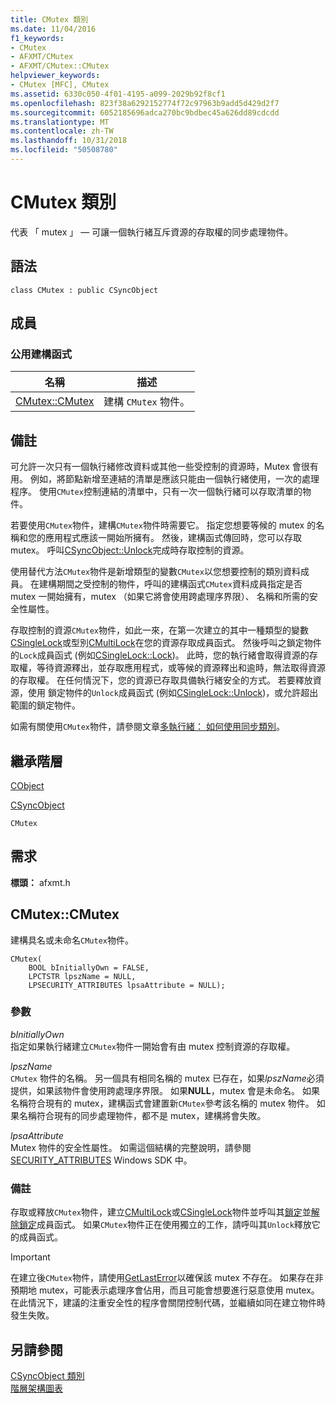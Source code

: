 ```yaml
---
title: CMutex 類別
ms.date: 11/04/2016
f1_keywords:
- CMutex
- AFXMT/CMutex
- AFXMT/CMutex::CMutex
helpviewer_keywords:
- CMutex [MFC], CMutex
ms.assetid: 6330c050-4f01-4195-a099-2029b92f8cf1
ms.openlocfilehash: 823f38a6292152774f72c97963b9add5d429d2f7
ms.sourcegitcommit: 6052185696adca270bc9bdbec45a626dd89cdcdd
ms.translationtype: MT
ms.contentlocale: zh-TW
ms.lasthandoff: 10/31/2018
ms.locfileid: "50508780"
---
```

# <a name="cmutex-class"></a>CMutex 類別

代表 「 mutex 」 — 可讓一個執行緒互斥資源的存取權的同步處理物件。

## <a name="syntax"></a>語法

```
class CMutex : public CSyncObject
```

## <a name="members"></a>成員

### <a name="public-constructors"></a>公用建構函式

|名稱|描述|
|----------|-----------------|
|[CMutex::CMutex](#cmutex)|建構 `CMutex` 物件。|

## <a name="remarks"></a>備註

可允許一次只有一個執行緒修改資料或其他一些受控制的資源時，Mutex 會很有用。 例如，將節點新增至連結的清單是應該只能由一個執行緒使用，一次的處理程序。 使用`CMutex`控制連結的清單中，只有一次一個執行緒可以存取清單的物件。

若要使用`CMutex`物件，建構`CMutex`物件時需要它。 指定您想要等候的 mutex 的名稱和您的應用程式應該一開始所擁有。 然後，建構函式傳回時，您可以存取 mutex。 呼叫[CSyncObject::Unlock](../../mfc/reference/csyncobject-class.md#unlock)完成時存取控制的資源。

使用替代方法`CMutex`物件是新增類型的變數`CMutex`以您想要控制的類別資料成員。 在建構期間之受控制的物件，呼叫的建構函式`CMutex`資料成員指定是否 mutex 一開始擁有，mutex （如果它將會使用跨處理序界限）、 名稱和所需的安全性屬性。

存取控制的資源`CMutex`物件，如此一來，在第一次建立的其中一種類型的變數[CSingleLock](../../mfc/reference/csinglelock-class.md)或型別[CMultiLock](../../mfc/reference/cmultilock-class.md)在您的資源存取成員函式。 然後呼叫之鎖定物件的`Lock`成員函式 (例如[CSingleLock::Lock](../../mfc/reference/csinglelock-class.md#lock))。 此時，您的執行緒會取得資源的存取權，等待資源釋出，並存取應用程式，或等候的資源釋出和逾時，無法取得資源的存取權。 在任何情況下，您的資源已存取具備執行緒安全的方式。 若要釋放資源，使用 鎖定物件的`Unlock`成員函式 (例如[CSingleLock::Unlock](../../mfc/reference/csinglelock-class.md#unlock))，或允許超出範圍的鎖定物件。

如需有關使用`CMutex`物件，請參閱文章[多執行緒： 如何使用同步類別](../../parallel/multithreading-how-to-use-the-synchronization-classes.md)。

## <a name="inheritance-hierarchy"></a>繼承階層

[CObject](../../mfc/reference/cobject-class.md)

[CSyncObject](../../mfc/reference/csyncobject-class.md)

`CMutex`

## <a name="requirements"></a>需求

**標頭：** afxmt.h

##  <a name="cmutex"></a>  CMutex::CMutex

建構具名或未命名`CMutex`物件。

```
CMutex(
    BOOL bInitiallyOwn = FALSE,
    LPCTSTR lpszName = NULL,
    LPSECURITY_ATTRIBUTES lpsaAttribute = NULL);
```

### <a name="parameters"></a>參數

*bInitiallyOwn*<br/>
指定如果執行緒建立`CMutex`物件一開始會有由 mutex 控制資源的存取權。

*lpszName*<br/>
`CMutex` 物件的名稱。 另一個具有相同名稱的 mutex 已存在，如果*lpszName*必須提供，如果該物件會使用跨處理序界限。 如果**NULL**，mutex 會是未命名。 如果名稱符合現有的 mutex，建構函式會建置新`CMutex`參考該名稱的 mutex 物件。 如果名稱符合現有的同步處理物件，都不是 mutex，建構將會失敗。

*lpsaAttribute*<br/>
Mutex 物件的安全性屬性。 如需這個結構的完整說明，請參閱[SECURITY_ATTRIBUTES](https://msdn.microsoft.com/library/windows/desktop/aa379560) Windows SDK 中。

### <a name="remarks"></a>備註

存取或釋放`CMutex`物件，建立[CMultiLock](../../mfc/reference/cmultilock-class.md)或[CSingleLock](../../mfc/reference/csinglelock-class.md)物件並呼叫其[鎖定](../../mfc/reference/csinglelock-class.md#lock)並[解除鎖定](../../mfc/reference/csinglelock-class.md#unlock)成員函式。 如果`CMutex`物件正在使用獨立的工作，請呼叫其`Unlock`釋放它的成員函式。

> [!IMPORTANT]
>  在建立後`CMutex`物件，請使用[GetLastError](https://msdn.microsoft.com/library/windows/desktop/ms679360)以確保該 mutex 不存在。 如果存在非預期地 mutex，可能表示處理序會佔用，而且可能會想要進行惡意使用 mutex。 在此情況下，建議的注重安全性的程序會關閉控制代碼，並繼續如同在建立物件時發生失敗。

## <a name="see-also"></a>另請參閱

[CSyncObject 類別](../../mfc/reference/csyncobject-class.md)<br/>
[階層架構圖表](../../mfc/hierarchy-chart.md)

